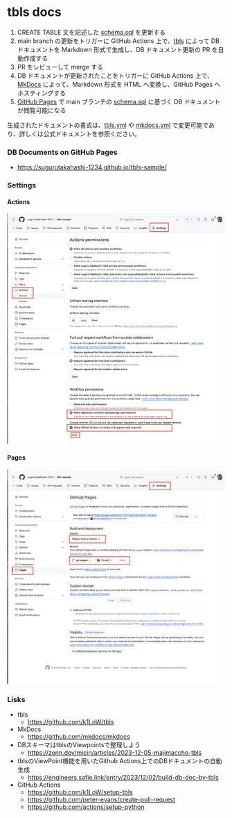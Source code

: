 # tbls docs

1. CREATE TABLE 文を記述した [schema.sql](./sql/schema.sql) を更新する
2. main branch の更新をトリガーに GitHub Actions 上で、[tbls](https://github.com/k1LoW/tbls) によって DB ドキュメントを Markdown 形式で生成し、DB ドキュメント更新の PR を自動作成する
3. PR をレビューして merge する
4. DB ドキュメントが更新されたことをトリガーに GitHub Actions 上で、[MkDocs](https://github.com/mkdocs/mkdocs) によって、Markdown 形式を HTML へ変換し、GitHub Pages へホスティングする
5. [GitHub Pages](https://sugurutakahashi-1234.github.io/tbls-sample/) で main ブランチの [schema.sql](./sql/schema.sql) に基づく DB ドキュメントが閲覧可能になる

生成されたドキュメントの書式は、[tbls.yml](./tbls.yml) や [mkdocs.yml](mkdocs.yml) で変更可能であり、詳しくは公式ドキュメントを参照ください。

### DB Documents on GitHub Pages

- https://sugurutakahashi-1234.github.io/tbls-sample/

### Settings

#### Actions

![](./assets/actions.png)

#### Pages

![](./assets/pages.png)

### Lisks

- tbls
  - https://github.com/k1LoW/tbls
- MkDocs
  - https://github.com/mkdocs/mkdocs
- DBスキーマはtblsのViewpointsで整理しよう
  - https://zenn.dev/micin/articles/2023-12-05-majimaccho-tbls
- tblsのViewPoint機能を用いたGithub Actions上でのDBドキュメントの自動生成
  - https://engineers.safie.link/entry/2023/12/02/build-db-doc-by-tbls
- GitHub Actions
  - https://github.com/k1LoW/setup-tbls
  - https://github.com/peter-evans/create-pull-request
  - https://github.com/actions/setup-python
